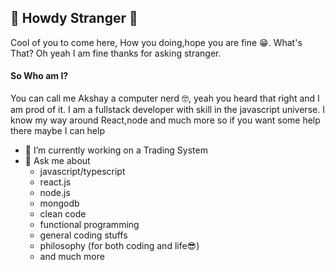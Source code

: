 ## 👋 Howdy Stranger :cowboy_hat_face:

Cool of you to come here, How you doing,hope you are fine :grin:. What's That? Oh yeah I am fine thanks for asking stranger.

#### So Who am I?
You can call me Akshay a computer nerd :nerd_face:, yeah you heard that right and I am prod of it. I am a fullstack developer with skill in the javascript universe. I know my way around React,node and much more so if you want some help there maybe I can help

- 🔭 I’m currently working on a Trading System
- 💬 Ask me about
  - javascript/typescript
  - react.js
  - node.js
  - mongodb
  - clean code
  - functional programming
  - general coding stuffs
  - philosophy (for both coding and life:sunglasses:)
  - and much more
